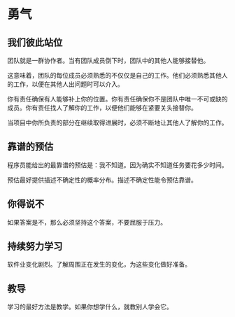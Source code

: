 # 勇气

## 我们彼此站位

团队就是一群协作者。当有团队成员倒下时，团队中的其他人能够接替他。

这意味着，团队的每位成员必须熟悉的不仅仅是自己的工作。他们必须熟悉其他人的工作，以便在其他人出问题时可以介入。

你有责任确保有人能够补上你的位置。你有责任确保你不是团队中唯一不可或缺的成员。你有责任找人了解你的工作，以便他们能够在紧要关头接替你。

当项目中你所负责的部分在继续取得进展时，必须不断地让其他人了解你的工作。

## 靠谱的预估

程序员能给出的最靠谱的预估是：我不知道。因为确实不知道任务要花多少时间。

预估最好提供描述不确定性的概率分布。描述不确定性能令预估靠谱。

## 你得说不

如果答案是不，那么必须坚持这个答案，不要屈服于压力。

## 持续努力学习

软件业变化剧烈。了解周围正在发生的变化，为这些变化做好准备。

## 教导

学习的最好方法是教学。如果你想学什么，就教别人学会它。